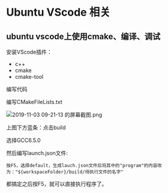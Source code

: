 # Ubuntu VScode 相关

## ubuntu vscode上使用cmake、编译、调试
安装VScode插件：
* c++
* cmake
* cmake-tool

编写代码

编写CMakeFileLists.txt

![2019-11-03 09-21-13 的屏幕截图.png](https://i.loli.net/2019/11/03/P4DIYXcMxoHNuA6.png)

上图下方蓝条：点击build

选择GCC6.5.0

然后编写launch.json文件:　
    
    按F5，选择default，生成lauch.json文件后将其中的"program"的内容改为："${workspaceFolder}/build/待执行文件的名字"

都搞定之后按F5，就可以直接执行程序了。